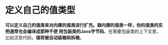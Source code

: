 定义自己的值类型
===================================================================================
**可以定义自己的值类来对内建的值类进行扩充。跟内建的值类一样，你的值类的实例通常也会编译成那种不使
用包装类的Java字节码**。在需要包装类的上下文里，比如泛型代码，**值将被自动装箱和拆箱**。


